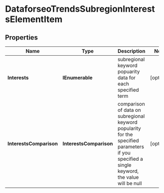 # DataforseoTrendsSubregionInterestsElementItem


## Properties

| Name | Type | Description | Notes |
|------------ | ------------- | ------------- | -------------|
**Interests** | **IEnumerable<Interests>** | subregional keyword popuarity data for each specified term |[optional]|
**InterestsComparison** | **InterestsComparison** | comparison of data on subregional keyword popularity for the specified parameters<br>if you specified a single keyword, the value will be null |[optional]|